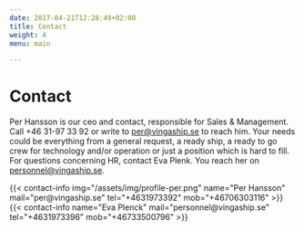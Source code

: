 ```yaml
---
date: 2017-04-21T12:28:49+02:00
title: Contact
weight: 4
menu: main

---
```


# Contact

Per Hansson is our ceo and contact, responsible for Sales & Management. Call +46 31-97 33 92 or write to [per@vingaship.se](mailto:per@vingaship.se) to reach him. Your needs could be everything from a general request, a ready ship, a ready to go crew for technology and/or operation or just a position which is hard to fill. For questions concerning HR, contact Eva Plenk. You reach her on [personnel@vingaship.se](mailto:personnel@vingaship.se).

<div class="contact-cards">
  {{< contact-info img="/assets/img/profile-per.png" name="Per Hansson" mail="per@vingaship.se" tel="+4631973392" mob="+46706303116" >}}
  {{< contact-info name="Eva Plenck" mail="personnel@vingaship.se" tel="+4631973396" mob="+46733500796" >}}
</div>
